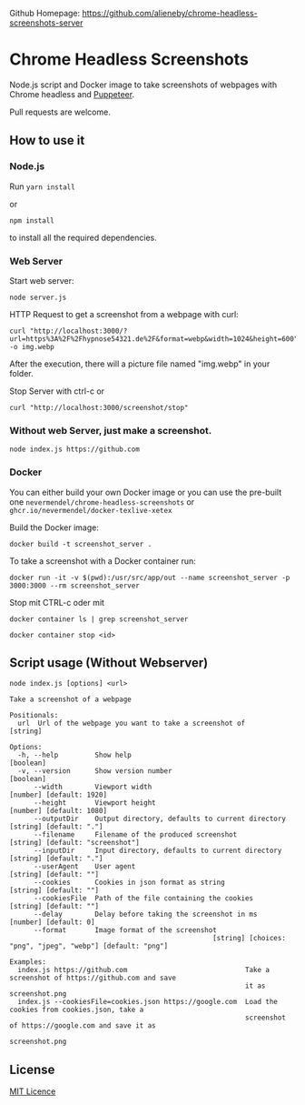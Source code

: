 Github Homepage:
https://github.com/alieneby/chrome-headless-screenshots-server


# Chrome Headless Screenshots

Node.js script and Docker image to take screenshots of webpages with Chrome headless and [Puppeteer](https://github.com/puppeteer/puppeteer).

Pull requests are welcome.

## How to use it

### Node.js

Run `yarn install` 

or 

`npm install` 

to install all the required dependencies.



### Web Server
Start web server:

```
node server.js
```

HTTP Request to get a screenshot from a webpage with curl:

```
curl "http://localhost:3000/?url=https%3A%2F%2Fhypnose54321.de%2F&format=webp&width=1024&height=600" -o img.webp
```

After the execution, there will a picture file named "img.webp" in your folder.

Stop Server with ctrl-c or

```
curl "http://localhost:3000/screenshot/stop"
```


### Without web Server, just make a screenshot.
```
node index.js https://github.com
```


### Docker

You can either build your own Docker image or you can use the pre-built one `nevermendel/chrome-headless-screenshots` or `ghcr.io/nevermendel/docker-texlive-xetex`

Build the Docker image:

```
docker build -t screenshot_server .
```

To take a screenshot with a Docker container run:

```
docker run -it -v $(pwd):/usr/src/app/out --name screenshot_server -p 3000:3000 --rm screenshot_server
```

Stop mit CTRL-c oder mit

```
docker container ls | grep screenshot_server  
```

```
docker container stop <id> 
```


## Script usage (Without Webserver)

```
node index.js [options] <url>

Take a screenshot of a webpage

Positionals:
  url  Url of the webpage you want to take a screenshot of                                          [string]

Options:
  -h, --help         Show help                                                                     [boolean]
  -v, --version      Show version number                                                           [boolean]
      --width        Viewport width                                                 [number] [default: 1920]
      --height       Viewport height                                                [number] [default: 1080]
      --outputDir    Output directory, defaults to current directory                 [string] [default: "."]
      --filename     Filename of the produced screenshot                    [string] [default: "screenshot"]
      --inputDir     Input directory, defaults to current directory                  [string] [default: "."]
      --userAgent    User agent                                                       [string] [default: ""]
      --cookies      Cookies in json format as string                                 [string] [default: ""]
      --cookiesFile  Path of the file containing the cookies                          [string] [default: ""]
      --delay        Delay before taking the screenshot in ms                          [number] [default: 0]
      --format       Image format of the screenshot
                                                  [string] [choices: "png", "jpeg", "webp"] [default: "png"]

Examples:
  index.js https://github.com                             Take a screenshot of https://github.com and save
                                                          it as screenshot.png
  index.js --cookiesFile=cookies.json https://google.com  Load the cookies from cookies.json, take a
                                                          screenshot of https://google.com and save it as
                                                          screenshot.png
```

## License

[MIT Licence](LICENSE.md)
